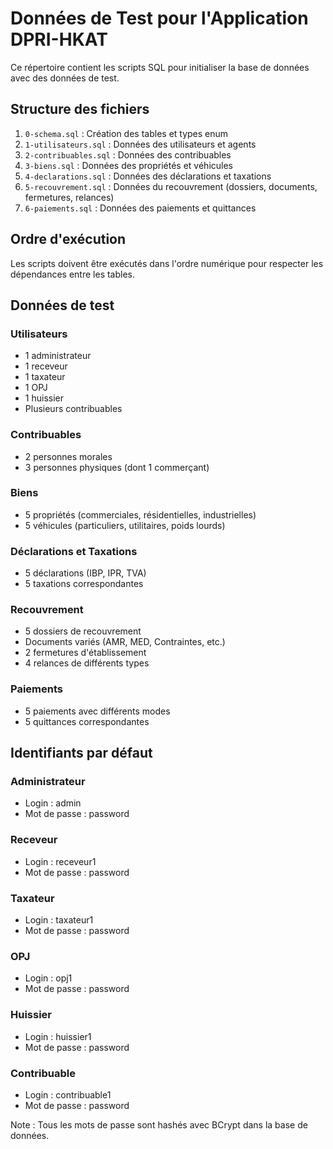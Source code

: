 # Données de Test pour l'Application DPRI-HKAT

Ce répertoire contient les scripts SQL pour initialiser la base de données avec des données de test.

## Structure des fichiers

1. `0-schema.sql` : Création des tables et types enum
2. `1-utilisateurs.sql` : Données des utilisateurs et agents
3. `2-contribuables.sql` : Données des contribuables
4. `3-biens.sql` : Données des propriétés et véhicules
5. `4-declarations.sql` : Données des déclarations et taxations
6. `5-recouvrement.sql` : Données du recouvrement (dossiers, documents, fermetures, relances)
7. `6-paiements.sql` : Données des paiements et quittances

## Ordre d'exécution

Les scripts doivent être exécutés dans l'ordre numérique pour respecter les dépendances entre les tables.

## Données de test

### Utilisateurs
- 1 administrateur
- 1 receveur
- 1 taxateur
- 1 OPJ
- 1 huissier
- Plusieurs contribuables

### Contribuables
- 2 personnes morales
- 3 personnes physiques (dont 1 commerçant)

### Biens
- 5 propriétés (commerciales, résidentielles, industrielles)
- 5 véhicules (particuliers, utilitaires, poids lourds)

### Déclarations et Taxations
- 5 déclarations (IBP, IPR, TVA)
- 5 taxations correspondantes

### Recouvrement
- 5 dossiers de recouvrement
- Documents variés (AMR, MED, Contraintes, etc.)
- 2 fermetures d'établissement
- 4 relances de différents types

### Paiements
- 5 paiements avec différents modes
- 5 quittances correspondantes

## Identifiants par défaut

### Administrateur
- Login : admin
- Mot de passe : password

### Receveur
- Login : receveur1
- Mot de passe : password

### Taxateur
- Login : taxateur1
- Mot de passe : password

### OPJ
- Login : opj1
- Mot de passe : password

### Huissier
- Login : huissier1
- Mot de passe : password

### Contribuable
- Login : contribuable1
- Mot de passe : password

Note : Tous les mots de passe sont hashés avec BCrypt dans la base de données.
